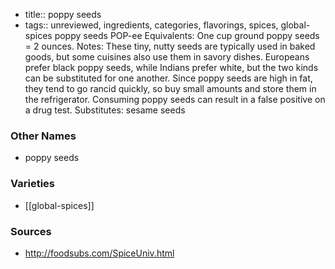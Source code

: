 - title:: poppy seeds
- tags:: unreviewed, ingredients, categories, flavorings, spices, global-spices
poppy seeds POP-ee Equivalents: One cup ground poppy seeds = 2 ounces. Notes: These tiny, nutty seeds are typically used in baked goods, but some cuisines also use them in savory dishes. Europeans prefer black poppy seeds, while Indians prefer white, but the two kinds can be substituted for one another. Since poppy seeds are high in fat, they tend to go rancid quickly, so buy small amounts and store them in the refrigerator. Consuming poppy seeds can result in a false positive on a drug test. Substitutes: sesame seeds

### Other Names

* poppy seeds

### Varieties

* [[global-spices]]

### Sources
* http://foodsubs.com/SpiceUniv.html

